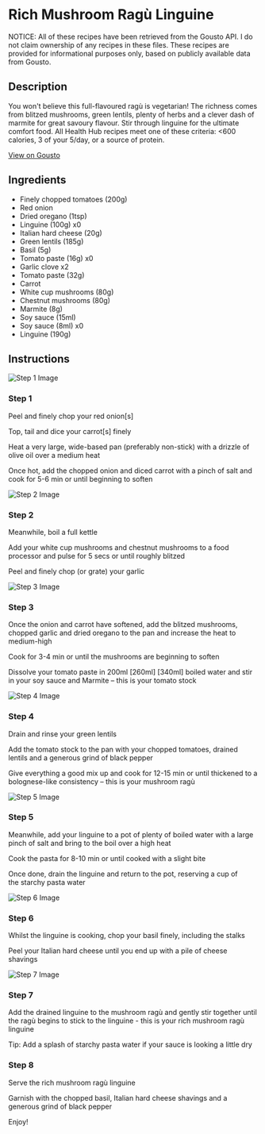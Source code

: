 # Rich Mushroom Ragù Linguine

NOTICE: All of these recipes have been retrieved from the Gousto API. I do not claim ownership of any recipes in these files. These recipes are provided for informational purposes only, based on publicly available data from Gousto.

## Description

You won't believe this full-flavoured ragù is vegetarian! The richness comes from blitzed mushrooms, green lentils, plenty of herbs and a clever dash of marmite for great savoury flavour. Stir through linguine for the ultimate comfort food. All Health Hub recipes meet one of these criteria: <600 calories, 3 of your 5/day, or a source of protein.

[View on Gousto](https://www.gousto.co.uk/recipes/cookbook/rich-mushroom-ragu-pappardelle)

## Ingredients

- Finely chopped tomatoes (200g)
- Red onion
- Dried oregano (1tsp)
- Linguine (100g) x0
- Italian hard cheese (20g)
- Green lentils (185g)
- Basil (5g)
- Tomato paste (16g) x0
- Garlic clove x2
- Tomato paste (32g)
- Carrot
- White cup mushrooms (80g)
- Chestnut mushrooms (80g)
- Marmite (8g)
- Soy sauce (15ml)
- Soy sauce (8ml) x0
- Linguine (190g)

## Instructions

![Step 1 Image](https://production-media.gousto.co.uk/cms/recipe-step-image/RC2445Step-1-x200.jpg)

### Step 1

Peel and finely chop your red onion[s]

Top, tail and dice your carrot[s] finely

Heat a very large, wide-based pan (preferably non-stick) with a drizzle of olive oil over a medium heat

Once hot, add the chopped onion and diced carrot with a pinch of salt and cook for 5-6 min or until beginning to soften

![Step 2 Image](https://production-media.gousto.co.uk/cms/recipe-step-image/RC2445Step-2-x200.jpg)

### Step 2

Meanwhile, boil a full kettle

Add your white cup mushrooms and chestnut mushrooms to a food processor and pulse for 5 secs or until roughly blitzed

Peel and finely chop (or grate) your garlic

![Step 3 Image](https://production-media.gousto.co.uk/cms/recipe-step-image/RC2445Step-3-x200.jpg)

### Step 3

Once the onion and carrot have softened, add the blitzed mushrooms, chopped garlic and dried oregano to the pan and increase the heat to medium-high

Cook for 3-4 min or until the mushrooms are beginning to soften

Dissolve your tomato paste in 200ml<span class="text-purple"> [260ml]</span> <span class="text-danger">[340ml] </span>boiled water and stir in your soy sauce and Marmite – this is your tomato stock

![Step 4 Image](https://production-media.gousto.co.uk/cms/recipe-step-image/RC2445Step-4-x200.jpg)

### Step 4

Drain and rinse your green lentils

Add the tomato stock to the pan with your chopped tomatoes, drained lentils and a generous grind of black pepper

Give everything a good mix up and cook for 12-15 min or until thickened to a bolognese-like consistency – this is your mushroom ragù

![Step 5 Image](https://production-media.gousto.co.uk/cms/recipe-step-image/RC2445Step-5-x200.jpg)

### Step 5

Meanwhile, add your linguine to a pot of plenty of boiled water with a large pinch of salt and bring to the boil over a high heat

Cook the pasta for 8-10 min or until cooked with a slight bite

Once done, drain the linguine and return to the pot, reserving a cup of the starchy pasta water

![Step 6 Image](https://production-media.gousto.co.uk/cms/recipe-step-image/Step-6-1728293286033-x200.jpg)

### Step 6

Whilst the linguine is cooking, chop your basil finely, including the stalks

Peel your Italian hard cheese until you end up with a pile of cheese shavings

![Step 7 Image](https://production-media.gousto.co.uk/cms/recipe-step-image/RC2445Step-7-x200.jpg)

### Step 7

Add the drained linguine to the mushroom ragù and gently stir together until the ragù begins to stick to the linguine - this is your rich mushroom ragù linguine

Tip: Add a splash of starchy pasta water if your sauce is looking a little dry

### Step 8

Serve the rich mushroom ragù linguine

Garnish with the chopped basil, Italian hard cheese shavings and a generous grind of black pepper

Enjoy!

